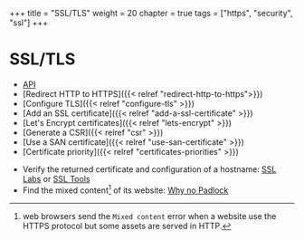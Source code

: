 +++
title = "SSL/TLS"
weight = 20
chapter = true
tags = ["https", "security", "ssl"]
+++

# SSL/TLS

- [API](https://api.alwaysdata.com/v1/ssl/doc/)
- [Redirect HTTP to HTTPS]({{< relref "redirect-http-to-https">}})
- [Configure TLS]({{< relref "configure-tls" >}})
- [Add an SSL certificate]({{< relref "add-a-ssl-certificate" >}})
- [Let's Encrypt certificates]({{< relref "lets-encrypt" >}})
- [Generate a CSR]({{< relref "csr" >}})
- [Use a SAN certificate]({{< relref "use-san-certificate" >}})
- [Certificate priority]({{< relref "certificates-priorities" >}})

* Verify the returned certificate and configuration of a hostname: [SSL Labs](https://www.ssllabs.com) or [SSL Tools](https://ssl-tools.net/)
* Find the mixed content[^1] of its website: [Why no Padlock](https://www.whynopadlock.com/)

[^1]: web browsers send the `Mixed content` error when a website use the HTTPS protocol but some assets are served in HTTP.
